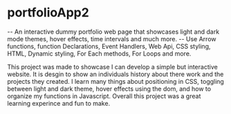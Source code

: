 # portfolioApp2

-- An interactive dummy portfolio web page that showcases light and dark mode themes, hover effects, time intervals and much more.
-- Use Arrow functions, function Declarations, Event Handlers, Web Api, CSS styling, HTML, Dynamic styling, For Each methods, For Loops and more.

This project was made to showcase I can develop a simple but interactive website. It is desgin to show an individuals history about there work and the projects they created. I learn many things about positioning in CSS, toggling between light and dark theme, hover effects using the dom, and how to organize my functions in Javascript. Overall this project was a great learning experince and fun to make.
